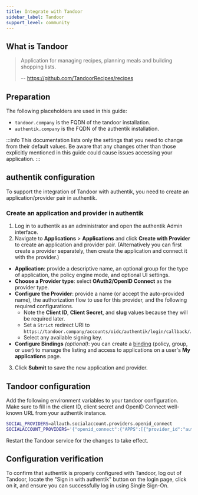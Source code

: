 ```yaml
---
title: Integrate with Tandoor
sidebar_label: Tandoor
support_level: community
---
```


## What is Tandoor

> Application for managing recipes, planning meals and building shopping lists.
>
> -- https://github.com/TandoorRecipes/recipes

## Preparation

The following placeholders are used in this guide:

- `tandoor.company` is the FQDN of the tandoor installation.
- `authentik.company` is the FQDN of the authentik installation.

:::info
This documentation lists only the settings that you need to change from their default values. Be aware that any changes other than those explicitly mentioned in this guide could cause issues accessing your application.
:::

## authentik configuration

To support the integration of Tandoor with authentik, you need to create an application/provider pair in authentik.

### Create an application and provider in authentik

1. Log in to authentik as an administrator and open the authentik Admin interface.
2. Navigate to **Applications** > **Applications** and click **Create with Provider** to create an application and provider pair. (Alternatively you can first create a provider separately, then create the application and connect it with the provider.)

- **Application**: provide a descriptive name, an optional group for the type of application, the policy engine mode, and optional UI settings.
- **Choose a Provider type**: select **OAuth2/OpenID Connect** as the provider type.
- **Configure the Provider**: provide a name (or accept the auto-provided name), the authorization flow to use for this provider, and the following required configurations.
    - Note the **Client ID**, **Client Secret**, and **slug** values because they will be required later.
    - Set a `Strict` redirect URI to `https://tandoor.company/accounts/oidc/authentik/login/callback/`.
    - Select any available signing key.
- **Configure Bindings** _(optional)_: you can create a [binding](/docs/add-secure-apps/flows-stages/bindings/) (policy, group, or user) to manage the listing and access to applications on a user's **My applications** page.

3. Click **Submit** to save the new application and provider.

## Tandoor configuration

Add the following environment variables to your tandoor configuration. Make sure to fill in the client ID, client secret and OpenID Connect well-known URL from your authentik instance.

```sh
SOCIAL_PROVIDERS=allauth.socialaccount.providers.openid_connect
SOCIALACCOUNT_PROVIDERS='{"openid_connect":{"APPS":[{"provider_id":"authentik","name":"authentik","client_id":"<Client ID from authentik>","secret":"<Client Secret from authentik>","settings":{"server_url":"https://authentik.company/application/o/<application_slug>/.well-known/openid-configuration"}}]}}'
```

Restart the Tandoor service for the changes to take effect.

## Configuration verification

To confirm that authentik is properly configured with Tandoor, log out of Tandoor, locate the "Sign in with authentik" button on the login page, click on it, and ensure you can successfully log in using Single Sign-On.
